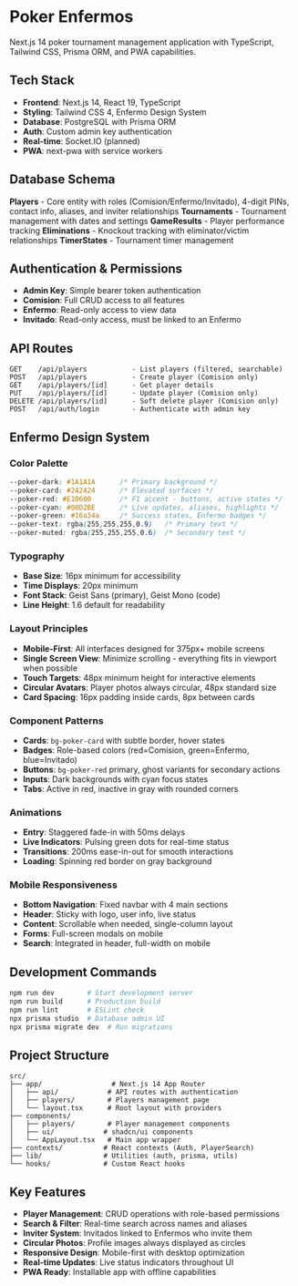 # Poker Enfermos

Next.js 14 poker tournament management application with TypeScript, Tailwind CSS, Prisma ORM, and PWA capabilities.

## Tech Stack

- **Frontend**: Next.js 14, React 19, TypeScript
- **Styling**: Tailwind CSS 4, Enfermo Design System
- **Database**: PostgreSQL with Prisma ORM
- **Auth**: Custom admin key authentication
- **Real-time**: Socket.IO (planned)
- **PWA**: next-pwa with service workers

## Database Schema

**Players** - Core entity with roles (Comision/Enfermo/Invitado), 4-digit PINs, contact info, aliases, and inviter relationships
**Tournaments** - Tournament management with dates and settings
**GameResults** - Player performance tracking
**Eliminations** - Knockout tracking with eliminator/victim relationships
**TimerStates** - Tournament timer management

## Authentication & Permissions

- **Admin Key**: Simple bearer token authentication
- **Comision**: Full CRUD access to all features
- **Enfermo**: Read-only access to view data
- **Invitado**: Read-only access, must be linked to an Enfermo

## API Routes

```
GET    /api/players           - List players (filtered, searchable)
POST   /api/players           - Create player (Comision only)
GET    /api/players/[id]      - Get player details
PUT    /api/players/[id]      - Update player (Comision only)
DELETE /api/players/[id]      - Soft delete player (Comision only)
POST   /api/auth/login        - Authenticate with admin key
```

## Enfermo Design System

### Color Palette
```css
--poker-dark: #1A1A1A      /* Primary background */
--poker-card: #242424      /* Elevated surfaces */
--poker-red: #E10600       /* F1 accent - buttons, active states */
--poker-cyan: #00D2BE      /* Live updates, aliases, highlights */
--poker-green: #16a34a     /* Success states, Enfermo badges */
--poker-text: rgba(255,255,255,0.9)   /* Primary text */
--poker-muted: rgba(255,255,255,0.6)  /* Secondary text */
```

### Typography
- **Base Size**: 16px minimum for accessibility
- **Time Displays**: 20px minimum 
- **Font Stack**: Geist Sans (primary), Geist Mono (code)
- **Line Height**: 1.6 default for readability

### Layout Principles
- **Mobile-First**: All interfaces designed for 375px+ mobile screens
- **Single Screen View**: Minimize scrolling - everything fits in viewport when possible
- **Touch Targets**: 48px minimum height for interactive elements
- **Circular Avatars**: Player photos always circular, 48px standard size
- **Card Spacing**: 16px padding inside cards, 8px between cards

### Component Patterns
- **Cards**: `bg-poker-card` with subtle border, hover states
- **Badges**: Role-based colors (red=Comision, green=Enfermo, blue=Invitado)
- **Buttons**: `bg-poker-red` primary, ghost variants for secondary actions
- **Inputs**: Dark backgrounds with cyan focus states
- **Tabs**: Active in red, inactive in gray with rounded corners

### Animations
- **Entry**: Staggered fade-in with 50ms delays
- **Live Indicators**: Pulsing green dots for real-time status
- **Transitions**: 200ms ease-in-out for smooth interactions
- **Loading**: Spinning red border on gray background

### Mobile Responsiveness
- **Bottom Navigation**: Fixed navbar with 4 main sections
- **Header**: Sticky with logo, user info, live status
- **Content**: Scrollable when needed, single-column layout
- **Forms**: Full-screen modals on mobile
- **Search**: Integrated in header, full-width on mobile

## Development Commands

```bash
npm run dev        # Start development server
npm run build      # Production build
npm run lint       # ESLint check
npx prisma studio  # Database admin UI
npx prisma migrate dev  # Run migrations
```

## Project Structure

```
src/
├── app/                 # Next.js 14 App Router
│   ├── api/            # API routes with authentication
│   ├── players/        # Players management page
│   └── layout.tsx      # Root layout with providers
├── components/
│   ├── players/        # Player management components
│   ├── ui/            # shadcn/ui components
│   └── AppLayout.tsx   # Main app wrapper
├── contexts/          # React contexts (Auth, PlayerSearch)
├── lib/               # Utilities (auth, prisma, utils)
└── hooks/             # Custom React hooks
```

## Key Features

- **Player Management**: CRUD operations with role-based permissions
- **Search & Filter**: Real-time search across names and aliases
- **Inviter System**: Invitados linked to Enfermos who invite them
- **Circular Photos**: Profile images always displayed as circles
- **Responsive Design**: Mobile-first with desktop optimization
- **Real-time Updates**: Live status indicators throughout UI
- **PWA Ready**: Installable app with offline capabilities